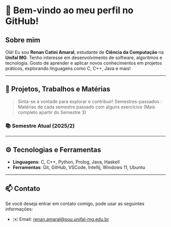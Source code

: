 # 👋 Bem-vindo ao meu perfil no GitHub!

## Sobre mim
Olá! Eu sou **Renan Catini Amaral**, estudante de **Ciência da Computação** na **Unifal MG**. Tenho interesse em desenvolvimento de software, algoritmos e tecnologia. Gosto de aprender e aplicar novos conhecimentos em projetos práticos, explorando linguagens como C, C++, Java e mais!

---

## 🚀 Projetos, Trabalhos e Matérias

> Sinta-se à vontade para explorar e contribuir!
> Semestres-passados : Matérias de cada semestre passado com alguns exercícios (Mais completo apartir do Semestre 3)

### 📚 Semestre Atual (2025/2)


---

## ⚙️ Tecnologias e Ferramentas
- **Linguagens**: C, C++, Python, Prolog, Java, Haskell
- **Ferramentas**: Git, GitHub, VSCode, Intellij, Windows 11, Ubuntu

---

## 📫 Contato

Se você deseja entrar em contato comigo, pode usar as seguintes informações:

- ✉️ Email: renan.amaral@sou.unifal-mg.edu.br
